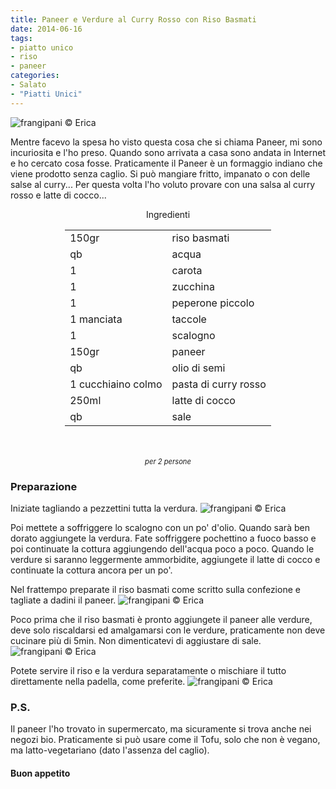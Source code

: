 ```yaml
---
title: Paneer e Verdure al Curry Rosso con Riso Basmati
date: 2014-06-16
tags:
- piatto unico
- riso
- paneer
categories:
- Salato
- "Piatti Unici"
---
```

![](header.jpg "frangipani © Erica")

Mentre facevo la spesa ho visto questa cosa che si chiama Paneer, mi sono incuriosita e l'ho preso. Quando sono arrivata a casa sono andata in Internet e ho cercato cosa fosse. Praticamente il Paneer è un formaggio indiano che viene prodotto senza caglio. Si può mangiare fritto, impanato o con delle salse al curry... Per questa volta l'ho voluto provare con una salsa al curry rosso e latte di cocco... 


<div id="wrapper" style="text-align: center">
  <div id="yourdiv" style="display: inline-block;">
    <div class="ingredients">
      <div class="ingredients-title">Ingredienti</div>
      <table>
        <tbody>
          <tr>
            <td>150gr</td>
            <td>riso basmati</td>
          </tr>
          <tr>
            <td>qb</td>
            <td>acqua</td>
          </tr>
          <tr>
            <td>1</td>
            <td>carota</td>
          </tr>
          <tr>
            <td>1</td>
            <td>zucchina</td>
          </tr>
          <tr>
            <td>1</td>
            <td>peperone piccolo</td>
          </tr>
          <tr>
            <td>1 manciata</td>
            <td>taccole</td>
          </tr>
          <tr>
            <td>1</td>
            <td>scalogno</td>
          </tr>
          <tr>
            <td>150gr</td>
            <td>paneer</td>
          </tr>
          <tr>
            <td>qb</td>
            <td>olio di semi</td>
          </tr>
          <tr>
            <td>1 cucchiaino colmo</td>
            <td>pasta di curry rosso</td>
          </tr>
          <tr>
            <td>250ml</td>
            <td>latte di cocco</td>
          </tr>
          <tr>
            <td>qb</td>
            <td>sale</td>
          </tr>
        </tbody>
      </table>
      <br></br>
      <i class="pull-right" style="font-size: 80%;">per 2 persone</i>
    </div>
  </div>
</div>


<h3>
  <font color="grey">
    <i class="fa fa-cogs"></i>
  </font> Preparazione
</h3>

Iniziate tagliando a pezzettini tutta la verdura.
![](verdure.jpg "frangipani © Erica")

Poi mettete a soffriggere lo scalogno con un po' d'olio. Quando sarà ben dorato aggiungete la verdura. Fate soffriggere pochettino a fuoco basso e poi continuate la cottura aggiungendo dell'acqua poco a poco. Quando le verdure si saranno leggermente ammorbidite, aggiungete il latte di cocco e continuate la cottura ancora per un po'.

Nel frattempo preparate il riso basmati come scritto sulla confezione e tagliate a dadini il paneer.
![](paneer.jpg "frangipani © Erica")

Poco prima che il riso basmati è pronto aggiungete il paneer alle verdure, deve solo riscaldarsi ed amalgamarsi con le verdure, praticamente non deve cucinare più di 5min. Non dimenticatevi di aggiustare di sale.
![](condimento.jpg "frangipani © Erica")

Potete servire il riso e la verdura separatamente o mischiare il tutto direttamente nella padella, come preferite.
![](risultato.jpg "frangipani © Erica")


<h3>
  <font color="#FFCC00">
    <i class="fa fa-lightbulb-o"></i>
  </font> P.S.
</h3>

Il paneer l'ho trovato in supermercato, ma sicuramente si trova anche nei negozi bio. Praticamente si può usare come il Tofu, solo che non è vegano, ma latto-vegetariano (dato l'assenza del caglio).


<h4>Buon appetito
  <font color="red">
    <i class="fa fa-smile-o"></i>
  </font>
</h4>